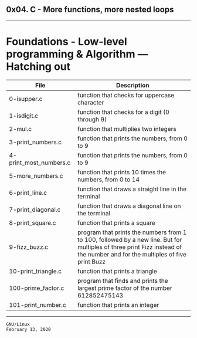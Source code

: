 ## 0x04. C - More functions, more nested loops
---
#  Foundations - Low-level programming & Algorithm ― Hatching out

| File | Description |
| --- | --- |
| 0-isupper.c | function that checks for uppercase character |
| 1-isdigit.c | function that checks for a digit (0 through 9) |
| 2-mul.c |  function that multiplies two integers |
| 3-print_numbers.c | function that prints the numbers, from 0 to 9 |
| 4-print_most_numbers.c | function that prints the numbers, from 0 to 9 |
| 5-more_numbers.c | function that prints 10 times the numbers, from 0 to 14 |
| 6-print_line.c | function that draws a straight line in the terminal |
| 7-print_diagonal.c | function that draws a diagonal line on the terminal |
| 8-print_square.c | function that prints a square |
| 9-fizz_buzz.c | program that prints the numbers from 1 to 100, followed by a new line. But for multiples of three print Fizz instead of the number and for the multiples of five print Buzz |
| 10-print_triangle.c | function that prints a triangle |
| 100-prime_factor.c | program that finds and prints the largest prime factor of the number 612852475143 |
| 101-print_number.c | function that prints an integer |
---
```
GNU/Linux
February 13, 2020
```
